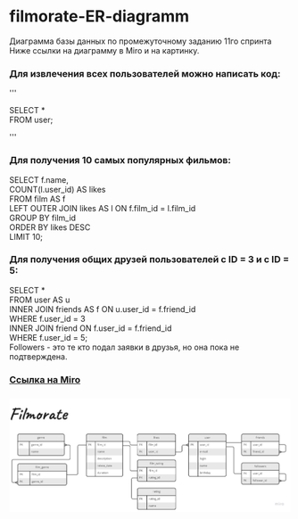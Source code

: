 # filmorate-ER-diagramm
Диаграмма базы данных по промежуточному заданию 11го спринта  
Ниже ссылки на диаграмму в Miro и на картинку.  
### Для извлечения всех пользователей можно написать код:  
  
  '''  

SELECT *  
FROM user;  
  
  '''  
  
### Для получения 10 самых популярных фильмов:  
SELECT f.name,  
      COUNT(l.user_id) AS likes  
FROM film AS f  
LEFT OUTER JOIN likes AS l ON f.film_id = l.film_id  
GROUP BY film_id  
ORDER BY likes DESC  
LIMIT 10;  
### Для получения общих друзей пользователей с ID = 3 и c ID = 5:  
SELECT *  
FROM user AS u  
INNER JOIN friends AS f ON u.user_id = f.friend_id  
WHERE f.user_id = 3  
INNER JOIN friend ON f.user_id = f.friend_id  
WHERE f.user_id = 5;  
Followers - это те кто подал заявки в друзья, но она пока не подтверждена.

### [Ссылка на Miro](https://miro.com/app/board/uXjVPjUyfgk=/?share_link_id=576475642129)

### ![Ссылка на картинку](https://github.com/RybkinMike/filmorate-ER-diagramm/blob/main/Filmoratr%20(2).jpg)
